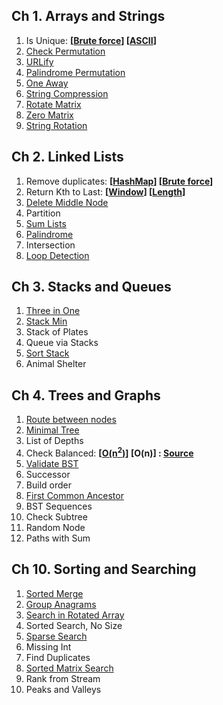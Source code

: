 ## Ch 1. Arrays and Strings

1. Is Unique: **[[Brute force](https://github.com/pratham87/CtCI/blob/master/src/main/java/arraysAndStrings/Q1/FindUniqueCharacterStringUsing2Pointer.java)] [[ASCII](https://github.com/pratham87/CtCI/blob/master/src/main/java/arraysAndStrings/Q1/FindUniqueCharacterStringUsingASCIIcode.java)]**
2. [Check Permutation](https://github.com/pratham87/CtCI/blob/master/src/main/java/arraysAndStrings/Q2/CheckPermutation.java)
3. [URLify](https://github.com/pratham87/CtCI/blob/master/src/main/java/arraysAndStrings/Q3/ReplaceSpaces.java)
4. [Palindrome Permutation](https://github.com/pratham87/CtCI/blob/master/src/main/java/arraysAndStrings/Q4/PalindromePermutation.java)
5. [One Away](https://github.com/pratham87/CtCI/blob/master/src/main/java/arraysAndStrings/Q5/OneEditAway.java)
6. [String Compression](https://github.com/pratham87/CtCI/blob/master/src/main/java/arraysAndStrings/Q6/StringCompression.java)
7. [Rotate Matrix](https://github.com/pratham87/Data-Structures-and-Java-Collections/blob/master/src/main/java/arrays/RotateMatrix.java)
8. [Zero Matrix](https://github.com/pratham87/Data-Structures-and-Java-Collections/blob/master/src/main/java/arrays/ZeroRowColumn.java)
9. [String Rotation](https://github.com/pratham87/CtCI/blob/master/src/main/java/arraysAndStrings/Q9/StringRotation.java)

## Ch 2. Linked Lists

1. Remove duplicates: **[[HashMap](https://github.com/pratham87/Data-Structures-and-Java-Collections/blob/master/src/main/java/linkedList/RemoveDuplicateNodesUsingHashMap.java)] [[Brute force](https://github.com/pratham87/Data-Structures-and-Java-Collections/blob/master/src/main/java/linkedList/FindnthNodeFromTheEndUsingTwoPointer.java)]**
2. Return Kth to Last: **[[Window](https://github.com/pratham87/Data-Structures-and-Java-Collections/blob/master/src/main/java/linkedList/FindnthNodeFromTheEndUsingTwoPointer.java)] [[Length](https://github.com/pratham87/Data-Structures-and-Java-Collections/blob/master/src/main/java/linkedList/FindnthNodeFromTheEndUsingLength.java)]**
3. [Delete Middle Node](https://github.com/pratham87/CtCI/blob/master/src/main/java/linkedLists/Q3/DeleteNode.java)
4. Partition
5. [Sum Lists](https://github.com/pratham87/CtCI/blob/master/src/main/java/linkedLists/Q5/SumLists.java)
6. [Palindrome](https://github.com/pratham87/CtCI/blob/master/src/main/java/linkedLists/Q6/Palindrome.java)
7. Intersection
8. [Loop Detection](https://github.com/pratham87/Data-Structures-and-Java-Collections/blob/master/src/main/java/linkedList/DetectLoopInSinglyList.java)

## Ch 3. Stacks and Queues

1. [Three in One](https://github.com/pratham87/Data-Structures-and-Java-Collections/blob/master/src/main/java/stackProbs/ThreeStacksInOneArray.java)
2. [Stack Min](https://github.com/pratham87/CtCI/tree/master/src/main/java/stacksAndQueues/Q2)
3. Stack of Plates
4. Queue via Stacks
5. [Sort Stack](https://github.com/pratham87/CtCI/blob/master/src/main/java/stacksAndQueues/Q5/SortStack.java)
6. Animal Shelter

## Ch 4. Trees and Graphs

1. [Route between nodes](https://github.com/pratham87/CtCI/blob/master/src/main/java/treesAndGraphs/Q1/RouteBetweenNodes.java)
2. [Minimal Tree](https://github.com/pratham87/CtCI/blob/master/src/main/java/treesAndGraphs/Q2/CreateMinimalBST.java)
3. List of Depths
4. Check Balanced: **[[O(n<sup>2</sup>)](https://github.com/pratham87/CtCI/blob/master/src/main/java/treesAndGraphs/Q4/CheckBalanced.java)] [O(n)] : [Source](http://www.geeksforgeeks.org/how-to-determine-if-a-binary-tree-is-balanced/)**
5. [Validate BST](https://github.com/pratham87/Data-Structures-and-Java-Collections/blob/master/src/main/java/binaryTree/CheckBinaryTreeForBST.java)
6. Successor
7. Build order
8. [First Common Ancestor](https://github.com/pratham87/Data-Structures-and-Java-Collections/blob/master/src/main/java/binaryTree/LCA.java)
9. BST Sequences
10. Check Subtree
11. Random Node
12. Paths with Sum

## Ch 10. Sorting and Searching

1. [Sorted Merge](https://github.com/pratham87/CtCI/blob/master/src/main/java/sortAndSearch/Q1/SortedMerge.java)
2. [Group Anagrams](https://github.com/pratham87/Algorithms/blob/master/src/main/java/strings/AnagramList.java)
3. [Search in Rotated Array](https://github.com/pratham87/Algorithms/blob/master/src/main/java/searching/SearchInSortedRotatedArray.java)
4. Sorted Search, No Size
5. [Sparse Search](https://github.com/pratham87/CtCI/blob/master/src/main/java/sortAndSearch/Q5/SparseSearch.java)
6. Missing Int
7. Find Duplicates
8. [Sorted Matrix Search](https://github.com/pratham87/Data-Structures-and-Java-Collections/blob/master/src/main/java/arrays/SearchKeyInRowwiseColumnwiseSortedMatrix.java)
9. Rank from Stream
10. Peaks and Valleys
